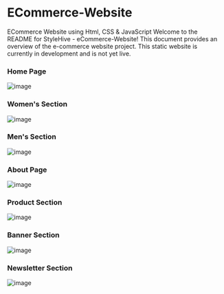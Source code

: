 # ECommerce-Website
ECommerce Website using Html, CSS &amp; JavaScript
Welcome to the README for StyleHive - eCommerce-Website! This document provides an overview of the e-commerce website project. This static website is currently in development and is not yet live.

### Home Page
![image](https://github.com/Trivarna13/ECommerce-Website/assets/104765948/b990ccf1-79e1-4fe8-b42f-ca4b1b0b909b)

### Women's Section
![image](https://github.com/Trivarna13/ECommerce-Website/assets/104765948/9d47aacf-1019-416a-ba15-b5dfb4f7fea1)

### Men's Section
![image](https://github.com/Trivarna13/ECommerce-Website/assets/104765948/2fec933d-0118-4bb0-87e9-a88763a945b6)

### About Page
![image](https://github.com/Trivarna13/ECommerce-Website/assets/104765948/28f4fbb5-1a41-46f4-9f84-b27f15e0f456)

### Product Section
![image](https://github.com/Trivarna13/ECommerce-Website/assets/104765948/83dfacff-f9c5-45f0-9e21-7042831a05d1)

### Banner Section
![image](https://github.com/Trivarna13/ECommerce-Website/assets/104765948/def0655b-0d15-46a7-b9fa-279431f780e8)

### Newsletter Section
![image](https://github.com/Trivarna13/ECommerce-Website/assets/104765948/4690013e-aa94-4af7-8264-730e4aa8a9fc)
